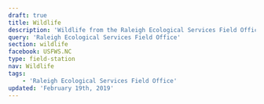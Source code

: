 ```yaml
---
draft: true
title: Wildlife
description: 'Wildlife from the Raleigh Ecological Services Field Office.'
query: 'Raleigh Ecological Services Field Office'
section: wildlife
facebook: USFWS.NC
type: field-station
nav: Wildlife
tags:
    - 'Raleigh Ecological Services Field Office'
updated: 'February 19th, 2019'
---
```

